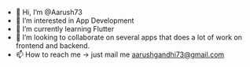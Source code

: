 - 👋 Hi, I’m @Aarush73
- 👀 I’m interested in App Development
- 🌱 I’m currently learning Flutter
- 💞️ I’m looking to collaborate on several apps that does a lot of work on frontend and backend.
- 📫 How to reach me -> just mail me aarushgandhi73@gmail.com

<!---
Aarush73/Aarush73 is a ✨ special ✨ repository because its `README.md` (this file) appears on your GitHub profile.
You can click the Preview link to take a look at your changes.
--->

